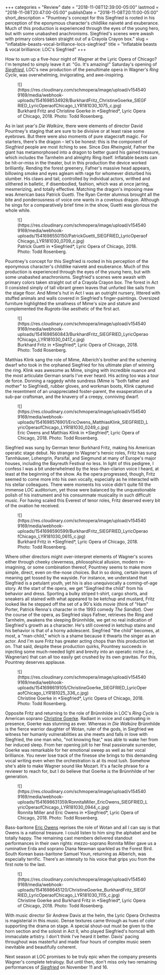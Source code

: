 +++
categories = "Review"
date = "2018-11-08T12:39:00-05:00"
lastmod = "2018-11-08T20:47:00-05:00"
publishDate = "2018-11-08T20:11:00-05:00"
short_description = "Pountney&#039;s concept for this Siegfried is rooted in his perception of the eponymous character&#039;s childlike naiveté and exuberance. Much of this production is experienced through the eyes of the young hero, but with some unabashed anachronisms. Siegfried&#039;s scenes were awash with primary colors taken straight out of a Crayola Crayon box."
slug = "inflatable-beasts-vocal-brilliance-locs-siegfried"
title = "Inflatable beasts &amp; vocal brilliance: LOC&#039;s Siegfried"
+++

How to sum up a five-hour night of Wagner at the Lyric Opera of Chicago? I'm tempted to simply leave it at: "Go. It's amazing!" Saturday's opening of [*Siegfried*](https://www.lyricopera.org/concertstickets/calendar/2018-2019/siegfried-opera-tickets), LOC's new production of the penultimate opera in Wagner's *Ring Cycle*, was overwhelming, invigorating, and awe-inspiring.

<figure data-type="image">
![](https://res.cloudinary.com/schmopera/image/upload/v1545409169/media/webhook-uploads/1541698534928/BurkhardFritz_ChristineGoerke_SIEGFRIED_LyricOperaofChicago_LYR181030_1075_c.jpg)
<figcaption>Burkhard Fritz and Christine Goerke in *Siegfried*, Lyric Opera of Chicago, 2018. Photo: Todd Rosenberg.</figcaption>
</figure>
 
As in last year's *Die Walküre*, there were elements of director David Pountney's staging that are sure to be divisive or at least raise some eyebrows. But there were also moments of pure stagecraft magic. For starters, there's the dragon – let's be honest: this is the component of *Siegfried* people are most itching to see. Since *Das Rheingold*, Fafner the giant has metamorphosed into a dragon to better guard his gained treasure, which includes the Tarnhelm and almighty Ring itself. Inflatable beasts can be hit-or-miss in the theater, but in this production the device worked brilliantly. Rending the forest greenery, Fafner's massive head appears, billowing smoke and eyes agleam with rage for whomever disturbed his slumber. His claws and tail, controlled by individual actors, writhed and slithered in balletic, if disembodied, fashion, which was at once jarring, mesmerizing, and totally effective. Matching the dragon's imposing maw was American bass Patrick Guetti. The Ryan Center alumnus brought all the bite and ponderousness of voice one wants in a covetous dragon. Although he sings for a comparatively brief time in the show, Guetti was glorious the whole while.

<figure data-type="image">
![](https://res.cloudinary.com/schmopera/image/upload/v1545409169/media/webhook-uploads/1541698550150/PatrickGuetti_SIEGFRIED_LyricOperaofChicago_LYR181030_0709_c.jpg)
<figcaption>Patrick Guetti in *Siegfried*, Lyric Opera of Chicago, 2018. Photo: Todd Rosenberg.</figcaption>
</figure>
 
Pountney's concept for this Siegfried is rooted in his perception of the eponymous character's childlike naiveté and exuberance. Much of this production is experienced through the eyes of the young hero, but with some unabashed anachronisms. Siegfried's scenes were awash with primary colors taken straight out of a Crayola Crayon box. The forest in Act II consisted simply of tall vibrant green leaves that unfurled like sails from the stage floor. And Mime's hut in Act I was an outright nursery, littered with stuffed animals and walls covered in Siegfried's finger-paintings. Oversized furniture highlighted the smallness of Mime's size and stature and complemented the *Rugrats*-like aesthetic of the first act.

<figure data-type="image">
![](https://res.cloudinary.com/schmopera/image/upload/v1545409169/media/webhook-uploads/1541698560843/BurkhardFritz_SIEGFRIED_LyricOperaofChicago_LYR181030_0417_c.jpg)
<figcaption>Burkhard Fritz in *Siegfried*, Lyric Opera of Chicago, 2018. Photo: Todd Rosenberg.</figcaption>
</figure>
 
Matthias Klink sang the role of Mime, Alberich's brother and the scheming dwarf who took in the orphaned Siegfried for his ultimate plan of winning the ring. Klink was awesome as Mime, singing with incredible nuance and the most articulate German snarls I've ever heard. His acting too was a tour de force. Donning a raggedy white sundress (Mime is "both father and mother" to Siegfried), rubber gloves, and workman boots, Klink captured the resentment of an unappreciated foster-parent, the exasperation of a sub-par craftsman, and the knavery of a creepy, conniving dwarf.

<figure data-type="image">
![](https://res.cloudinary.com/schmopera/image/upload/v1545409169/media/webhook-uploads/1541698576901/EricOwens_MatthiasKlink_SIEGFRIED_LyricOperaofChicago_LYR181030_0249_c.jpg)
<figcaption>Eric Owens and Matthias Klink in *Siegfried*, Lyric Opera of Chicago, 2018. Photo: Todd Rosenberg.</figcaption>
</figure>   

Siegfried was sung by German tenor Burkhard Fritz, making his American operatic stage debut. No stranger to Wagner's heroic roles, Fritz has sung Tannhäuser, Lohengrin, Parsifal, and Siegmund at many of Europe's major houses, including the Bayreuth Festival no less. In light of this pedigree, I confess I was a bit underwhelmed by the less-than-clarion voice I heard, at least at the beginning of the show. As the opera progressed, though, Fritz seemed to come more into his own vocally, especially as he interacted with his stellar colleagues. There were moments his voice didn't quite fill the immense LOC auditorium, yet those were balanced by the unquestionable polish of his instrument and his consummate musicality in such difficult music. For having scaled this Everest of tenor roles, Fritz deserved every bit of the ovation he received.

<figure data-type="image">
![](https://res.cloudinary.com/schmopera/image/upload/v1545409169/media/webhook-uploads/1541698590599/BurkhardFritz_SIEGFRIED_LyricOperaofChicago_LYR181030_0615_c.jpg)
<figcaption>Burkhard Fritz in *Siegfried*, Lyric Opera of Chicago, 2018. Photo: Todd Rosenberg.</figcaption>
</figure>

Where other directors might over-interpret elements of Wagner's scores either through cheeky cleverness, philosophical allusion, modern re-imagining, or some combination thereof, Pountney seems to make more simple, direct, even on-the-nose choices. But in so doing, certain layers of meaning get tossed by the wayside. For instance, we understand that Siegfried is a petulant youth, yet his is also unequivocally a coming-of-age story. At the start of the opera, we get "Siegfried the child" from his behavior and dress. Sporting a bulky striped t-shirt, cargo shorts, and sneakers all stained with what appeared to be ketchup and mustard, Fritz looked like he stepped off the set of a 90's kids movie (think of "Ham" Porter, Patrick Renna's character in the 1993 comedy *The Sandlot*). Over the course of the opera, as Siegfried slays Fafner, retrieves the Ring and Tarnhelm, awakens the sleeping Brünnhilde, we get no real indication of Siegfried's growth as a character. He's still covered in ketchup stains and his behavior is that of a horny adolescent. Siegfried "the child" becomes, at most, a "man-child," which is a shame because it thwarts the singer as an actor. And I'm sure Fritz has greater acting chops than this production let on. That said, despite these production quirks, Pountney succeeds in injecting some much-needed light and brevity into an operatic niche (i.e., Wagnerian) that can all too easily get crushed by its own gravitas. For this, Pountney deserves applause.

<figure data-type="image">
![](https://res.cloudinary.com/schmopera/image/upload/v1545409169/media/webhook-uploads/1541698619105/ChristineGoerke_SIEGFRIED_LyricOperaofChicago_LYR181025_336_c.jpg)
<figcaption>Christine Goerke in *Siegfried*, Lyric Opera of Chicago, 2018. Photo: Todd Rosenberg.</figcaption>
</figure>

Opposite Fritz and returning to the role of Brünnhilde in LOC's *Ring Cycle* is American soprano [Christine Goerke](/talking-with-singers-christine-goerke/). Radiant in voice and captivating in presence, Goerke was stunning as ever. Whereas in *Die Walküre* Brünnhilde is the fierce warrior daughter of Wotan, ruler of the gods, in Siegfried we witness her humanly vulnerabilities as she meets and falls in love with Siegfried, the one man who, "not knowing fear," was able to wake her from her induced sleep. From her opening jolt to her final passionate surrender, Goerke was remarkable for her emotional sweep as well as her vocal brilliance. You never lose track of the finesse she brings to this demanding vocal writing even when the orchestration is at its most lush. Somehow she's able to make Wagner sound like Mozart. It's a facile phrase for a reviewer to reach for, but I do believe that Goerke is the Brünnhilde of her generation.

<figure data-type="image">
![](https://res.cloudinary.com/schmopera/image/upload/v1545409169/media/webhook-uploads/1541698631359/RonnitaMiller_EricOwens_SIEGFRIED_LyricOperaofChicago_LYR181030_0944_c.jpg)
<figcaption>Ronnita Miller and Eric Owens in *Siegfried*, Lyric Opera of Chicago, 2018. Photo: Todd Rosenberg.</figcaption>
</figure>

Bass-baritone [Eric Owens](/scene/people/eric-owens/) reprises the role of Wotan and all I can say is that Owens is a national treasure. I could listen to him sing the alphabet and be totally happy. The remaining cast members delivered standout performances in their own rights: mezzo-soprano Ronnita Miller gave us a ruminative Erda and soprano Diana Newman sparkled as the Forest Bird. South Korean bass-baritone Samuel Youn, returning as Alberich, was especially terrific. There's an intensity to his voice that grips you from the first note to the last.

<figure data-type="image">
![](https://res.cloudinary.com/schmopera/image/upload/v1545409169/media/webhook-uploads/1541698645120/ChristineGoerke_BurkhardFritz_SIEGFRIED_LyricOperaofChicago_LYR181030_1115_c.jpg)
<figcaption>Christine Goerke and Burkhard Fritz in *Siegfried*, Lyric Opera of Chicago, 2018. Photo: Todd Rosenberg.</figcaption>
</figure>

With music director Sir Andrew Davis at the helm, the Lyric Opera Orchestra is magisterial in this music. Dense textures came through as hues of color supporting the drama on stage. A special shout-out must be given to the horn section and the soloist in Act II, who played Siegfried's horncall with immaculate artistry. I don't think I've heard it better. Davis' pacing throughout was masterful and made four hours of complex music seem inevitable and beautifully coherent.
 
Next season at LOC promises to be truly epic when the company presents Wagner's complete tetralogy. But until then, don't miss only two remaining performances of [*Siegfried*](https://www.lyricopera.org/concertstickets/calendar/2018-2019/siegfried-opera-tickets) on November 11 and 16.
